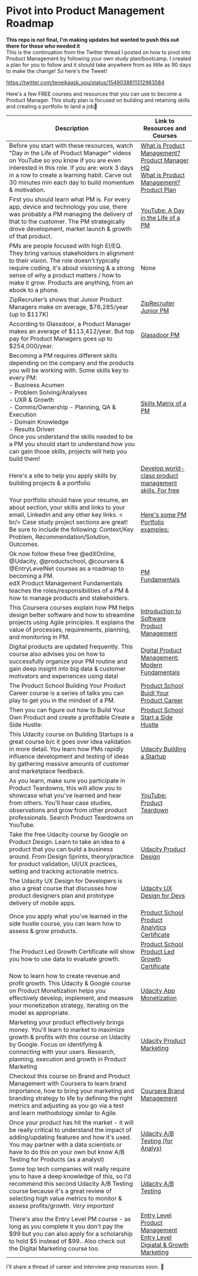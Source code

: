 # Pivot into Product Management Roadmap
**This repo is not final, I'm making updates but wanted to push this out there for those who needed it** <br/>
This is the continuation from the Twitter thread I posted on how to pivot into Product Management by following your own study plan/bootcamp. I created a plan for you to follow and it should take anywhere from as little as 90 days to make the change! So here's the Tweet!

https://twitter.com/teneikaask_you/status/1549038811312963584

Here's a few FREE courses and resources that you can use to become a Product Manager. This study plan is focused on building and retaining skills and creating a portfolio to land a job🧵



| Description  | Link to Resources and Courses |
| ------------- | ------------- |
| Before you start with these resources, watch "Day in the Life of Product Manager" videos on YouTube so you know if you are even interested in this role. If you are: work 3 days in a row to create a learning habit. Carve out 30 minutes min each day to build momentum & motivation.  | [What is Product Management? Product Manager HQ](https://productmanagerhq.com/what-is-product-management/) <br/> [What is Product Management? Product Plan](https://www.productplan.com/learn/what-is-product-management/) |
| First you should learn what PM is. For every app, device and technology you use, there was probably a PM managing the delivery of that to the customer. The PM strategically drove development, market launch & growth of that product. | [YouTube: A Day in the Life of a PM](https://www.youtube.com/results?search_query=a+day+in+the+life+product+manager)
| PMs are people focused with high EI/EQ. They bring various stakeholders in alignment to their vision. The role doesn't typically require coding, it's about visioning & a strong sense of why a product matters / how to make it grow. Products are anything, from an ebook to a phone. | None  |
| ZipRecruiter’s shows that Junior Product Managers make on average, $76,285/year (up to $117K)   | [ZipRecruiter Junior PM](https://www.ziprecruiter.com/Salaries/Junior-Product-Manager-Salary)  |
| According to Glassdoor, a Product Manager makes an average of $113,412/year. But top pay for Product Managers goes up to $254,000/year.  | [Glassdoor PM](https://www.glassdoor.com/Salaries/product-manager-salary-SRCH_KO0,15.htm)  |
| Becoming a PM requires different skills depending on the company and the products you will be working with. Some skills key to every PM:   <br/> - Business Acumen<br/>- Problem Solving/Analyses <br/>- UXR & Growth <br/> - Comms/Ownership - Planning, QA & Execution <br/> - Domain Knowledge <br/> - Results Driven <br/> Once you understand the skills needed to be a PM you should start to understand how you can gain those skills, projects will help you build them! | [Skills Matrix of a PM](https://www.delibr.com/post/product-management-skills-a-competency-matrix)  |
| Here's a site to help you apply skills by building projects & a portfolio  | [Develop world-class product management skills. For free](https://productability.com/)  |
| Your portfolio should have your resume, an about section, your skills and links to your email, LinkedIn and any other key links. < br/> Case study project sections are great! Be sure to include the following: Context/Key Problem, Recommendation/Solution, Outcomes.  | [Here's some PM Portfolio examples:](https://productmanagerhq.com/product-manager-portfolio/)  |
| Ok now follow these free @edXOnline, @Udacity, @productschool, @coursera & @EntryLevelNet courses as a roadmap to becoming a PM. <br/> edX Product Management Fundamentals teaches the roles/responsibilities of a PM & how to manage products and stakeholders.  | [PM Fundamentals](https://www.edx.org/course/product-management-fundamentals)  |
| This Coursera courses explain how PM helps design better software and how to streamline projects using Agile principles. It explains the value of processes, requirements, planning, and monitoring in PM.  | [Introduction to Software Product Management](https://www.coursera.org/learn/introduction-to-software-product-management)   |
| Digital products are updated frequently. This course also advises you on how to successfully organize your PM routine and gain deep insight into big data & customer motivators and experiences using data!  | [Digital Product Management: Modern Fundamentals](https://www.coursera.org/learn/uva-darden-digital-product-management) |
| The Product School Building Your Product Career course is a series of talks you can play to get you in the mindset of a PM.  | [Product School Buidl Your Product Career]([https://www.google.com](https://productschool.teachable.com/p/how-to-build-your-product-career/))  |
| Then you can figure out how to Build Your Own Product and create a profitable Create a Side Hustle:  | [Product School Start a Side Hustle](https://productschool.teachable.com/p/sidehustle )  |
| This Udacity course on Building Startups is a great course b/c it goes over idea validation in more detail. You learn how PMs rapidly influence development and testing of ideas by gathering massive amounts of customer and marketplace feedback. | [Udacity Building a Startup](https://www.udacity.com/course/how-to-build-a-startup--ep245 )  |
| As you learn, make sure you participate in Product Teardowns, this will allow you to showcase what you've learned and hear from others. You'll hear case studies, observations and grow from other product professionals. Search Product Teardowns on YouTube. | [YouTube: Product Teardown](https://www.youtube.com/results?search_query=product+teardown )  |
| Take the free Udacity course by Google on Product Design. Learn to take an idea to a product that you can build a business around. From Design Sprints, theory/practice for product validation, UI/UX practices, setting and tracking actionable metrics. | [Udacity Product Design](https://www.udacity.com/course/product-design--ud509)  |
| The Udacity UX Design for Developers is also a great course that discusses how product designers plan and prototype delivery of mobile apps. | [Udacity UX Design for Devs](https://www.udacity.com/course/ux-design-for-mobile-developers--ud849)  |
| Once you apply what you've learned in the side hustle course, you can learn how to assess & grow products.  | [Product School Product Analytics Certificate](https://productschool.teachable.com/p/productanalytics/)  |
| The Product Led Growth Certificate will show you how to use data to evaluate growth. | [Product School Product Led Growth Certificate](https://productschool.teachable.com/p/plg)  |
| Now to learn how to create revenue and profit growth. This Udacity & Google course on Product Monetization helps you effectively develop, implement, and measure your monetization strategy, iterating on the model as appropriate. | [Udacity App Monetization](https://www.udacity.com/course/app-monetization--ud518)  |
| Marketing your product effectively brings money. You'll learn to market to maximize growth & profits with this course on Udacity by Google.  Focus on identifying & connecting with your users. Research, planning, execution and growth in Product Marketing  | [Udacity Product Marketing](https://www.udacity.com/course/app-marketing--ud719)  |
| Checkout this course on Brand and Product Management with Coursera to learn brand importance, how to bring your marketing and branding strategy to life by defining the right metrics and adjusting as you go via a test and learn methodology similar to Agile. | [Coursera Brand Management](https://www.coursera.org/learn/brand-management)  |
| Once your product has hit the market - it will be really critical to understand the impact of adding/updating features and how it's used. You may partner with a data scientists or have to do this on your own but know A/B Testing for Products (as a analyst) | [Udacity A/B Testing (for Analys)](https://www.udacity.com/course/ab-testing--ud979)  |
| Some top tech companies will really require you to have a deep knowledge of this, so I'd recommend this second Udacity A/B Testing course because it's a great review of selecting high value metrics to monitor & assess profits/growth. *Very important* | [Udacity A/B Testing](https://www.udacity.com/course/ab-testing--ud257)  |
| There's also the Entry Level PM course - as long as you complete it you don't pay the $99 but you can also apply for a scholarship to hold $5 instead of $99.. Also check out the Digital Marketing course too.  | [Entry Level Product Management](https://www.entrylevel.net/experiences/product-management) <br/> [Entry Level Digiatal & Growth Marketing](https://www.entrylevel.net/experiences/growth-marketing)|   
I'll share a thread of career and interview prep resources soon. 🚀
